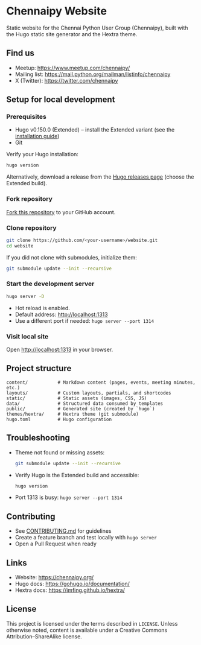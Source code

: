 # Chennaipy Website

Static website for the Chennai Python User Group (Chennaipy), built with the Hugo static site generator and the Hextra theme.

## Find us

- Meetup: <https://www.meetup.com/chennaipy/>
- Mailing list: <https://mail.python.org/mailman/listinfo/chennaipy>
- X (Twitter): <https://twitter.com/chennaipy>

## Setup for local development

### Prerequisites

- Hugo v0.150.0 (Extended) – install the Extended variant (see the [installation guide](https://gohugo.io/installation/))
- Git

Verify your Hugo installation:

```bash
hugo version
```

Alternatively, download a release from the [Hugo releases page](https://github.com/gohugoio/hugo/releases) (choose the Extended build).

### Fork repository

[Fork this repository](https://github.com/chennaipy/website/fork) to your GitHub account.

### Clone repository

```bash
git clone https://github.com/<your-username>/website.git
cd website
```

If you did not clone with submodules, initialize them:

```bash
git submodule update --init --recursive
```

### Start the development server

```bash
hugo server -D
```

- Hot reload is enabled.
- Default address: <http://localhost:1313>
- Use a different port if needed: `hugo server --port 1314`

### Visit local site

Open <http://localhost:1313> in your browser.

## Project structure

```text
content/           # Markdown content (pages, events, meeting minutes, etc.)
layouts/           # Custom layouts, partials, and shortcodes
static/            # Static assets (images, CSS, JS)
data/              # Structured data consumed by templates
public/            # Generated site (created by `hugo`)
themes/hextra/     # Hextra theme (git submodule)
hugo.toml          # Hugo configuration
```

## Troubleshooting

- Theme not found or missing assets:

  ```bash
  git submodule update --init --recursive
  ```

- Verify Hugo is the Extended build and accessible:

  ```bash
  hugo version
  ```

- Port 1313 is busy: `hugo server --port 1314`

## Contributing

- See [CONTRIBUTING.md](CONTRIBUTING.md) for guidelines
- Create a feature branch and test locally with `hugo server`
- Open a Pull Request when ready

## Links

- Website: <https://chennaipy.org/>
- Hugo docs: <https://gohugo.io/documentation/>
- Hextra docs: <https://imfing.github.io/hextra/>

## License

This project is licensed under the terms described in `LICENSE`. Unless otherwise noted, content is available under a Creative Commons Attribution–ShareAlike license.
